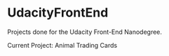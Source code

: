 # UdacityFrontEnd
Projects done for the Udacity Front-End Nanodegree.

Current Project: Animal Trading Cards
